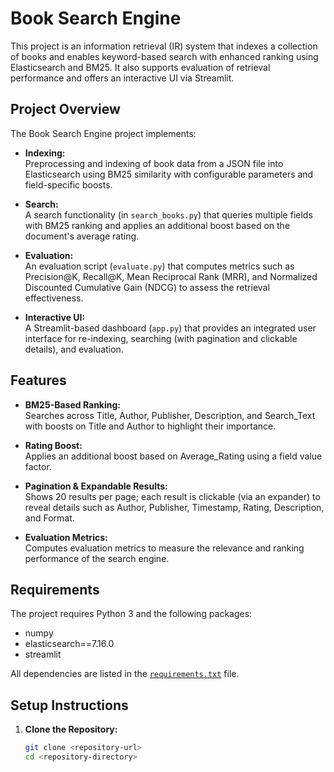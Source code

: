 # Book Search Engine

This project is an information retrieval (IR) system that indexes a collection of books and enables keyword-based search with enhanced ranking using Elasticsearch and BM25. It also supports evaluation of retrieval performance and offers an interactive UI via Streamlit.

## Project Overview

The Book Search Engine project implements:
- **Indexing:**  
  Preprocessing and indexing of book data from a JSON file into Elasticsearch using BM25 similarity with configurable parameters and field-specific boosts.
  
- **Search:**  
  A search functionality (in `search_books.py`) that queries multiple fields with BM25 ranking and applies an additional boost based on the document's average rating.
  
- **Evaluation:**  
  An evaluation script (`evaluate.py`) that computes metrics such as Precision@K, Recall@K, Mean Reciprocal Rank (MRR), and Normalized Discounted Cumulative Gain (NDCG) to assess the retrieval effectiveness.
  
- **Interactive UI:**  
  A Streamlit-based dashboard (`app.py`) that provides an integrated user interface for re-indexing, searching (with pagination and clickable details), and evaluation.

## Features

- **BM25-Based Ranking:**  
  Searches across Title, Author, Publisher, Description, and Search_Text with boosts on Title and Author to highlight their importance.
  
- **Rating Boost:**  
  Applies an additional boost based on Average_Rating using a field value factor.
  
- **Pagination & Expandable Results:**  
  Shows 20 results per page; each result is clickable (via an expander) to reveal details such as Author, Publisher, Timestamp, Rating, Description, and Format.
  
- **Evaluation Metrics:**  
  Computes evaluation metrics to measure the relevance and ranking performance of the search engine.

## Requirements

The project requires Python 3 and the following packages:

- numpy
- elasticsearch==7.16.0
- streamlit

All dependencies are listed in the [`requirements.txt`](requirements.txt) file.

## Setup Instructions

1. **Clone the Repository:**

   ```bash
   git clone <repository-url>
   cd <repository-directory>
